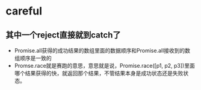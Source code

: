 # careful
## 其中一个reject直接就到catch了
* Promise.all获得的成功结果的数组里面的数据顺序和Promise.all接收到的数组顺序是一致的
* Promse.race就是赛跑的意思，意思就是说，Promise.race([p1, p2, p3])里面哪个结果获得的快，就返回那个结果，不管结果本身是成功状态还是失败状态。
